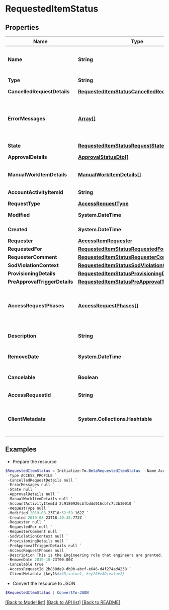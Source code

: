 # RequestedItemStatus
## Properties

Name | Type | Description | Notes
------------ | ------------- | ------------- | -------------
**Name** | **String** | Human-readable display name of the item being requested. | [optional] 
**Type** | **String** | Type of requested object. | [optional] 
**CancelledRequestDetails** | [**RequestedItemStatusCancelledRequestDetails**](RequestedItemStatusCancelledRequestDetails.md) |  | [optional] 
**ErrorMessages** | [**Array[]**](Array.md) | List of list of localized error messages, if any, encountered during the approval/provisioning process. | [optional] 
**State** | [**RequestedItemStatusRequestState**](RequestedItemStatusRequestState.md) |  | [optional] 
**ApprovalDetails** | [**ApprovalStatusDto[]**](ApprovalStatusDto.md) | Approval details for each item. | [optional] 
**ManualWorkItemDetails** | [**ManualWorkItemDetails[]**](ManualWorkItemDetails.md) | Manual work items created for provisioning the item. | [optional] 
**AccountActivityItemId** | **String** | Id of associated account activity item. | [optional] 
**RequestType** | [**AccessRequestType**](AccessRequestType.md) |  | [optional] 
**Modified** | **System.DateTime** | When the request was last modified. | [optional] 
**Created** | **System.DateTime** | When the request was created. | [optional] 
**Requester** | [**AccessItemRequester**](AccessItemRequester.md) |  | [optional] 
**RequestedFor** | [**RequestedItemStatusRequestedFor**](RequestedItemStatusRequestedFor.md) |  | [optional] 
**RequesterComment** | [**RequestedItemStatusRequesterComment**](RequestedItemStatusRequesterComment.md) |  | [optional] 
**SodViolationContext** | [**RequestedItemStatusSodViolationContext**](RequestedItemStatusSodViolationContext.md) |  | [optional] 
**ProvisioningDetails** | [**RequestedItemStatusProvisioningDetails**](RequestedItemStatusProvisioningDetails.md) |  | [optional] 
**PreApprovalTriggerDetails** | [**RequestedItemStatusPreApprovalTriggerDetails**](RequestedItemStatusPreApprovalTriggerDetails.md) |  | [optional] 
**AccessRequestPhases** | [**AccessRequestPhases[]**](AccessRequestPhases.md) | A list of Phases that the Access Request has gone through in order, to help determine the status of the request. | [optional] 
**Description** | **String** | Description associated to the requested object. | [optional] 
**RemoveDate** | **System.DateTime** | When the role access is scheduled for removal. | [optional] 
**Cancelable** | **Boolean** | True if the request can be canceled. | [optional] [default to $false]
**AccessRequestId** | **String** | This is the account activity id. | [optional] 
**ClientMetadata** | **System.Collections.Hashtable** | Arbitrary key-value pairs, if any were included in the corresponding access request | [optional] 

## Examples

- Prepare the resource
```powershell
$RequestedItemStatus = Initialize-Tm.BetaRequestedItemStatus  -Name AccessProfile1 `
 -Type ACCESS_PROFILE `
 -CancelledRequestDetails null `
 -ErrorMessages null `
 -State null `
 -ApprovalDetails null `
 -ManualWorkItemDetails null `
 -AccountActivityItemId 2c9180926cbfbddd016cbfc7c3b10010 `
 -RequestType null `
 -Modified 2019-08-23T18:52:59.162Z `
 -Created 2019-08-23T18:40:35.772Z `
 -Requester null `
 -RequestedFor null `
 -RequesterComment null `
 -SodViolationContext null `
 -ProvisioningDetails null `
 -PreApprovalTriggerDetails null `
 -AccessRequestPhases null `
 -Description This is the Engineering role that engineers are granted. `
 -RemoveDate 2019-10-23T00:00Z `
 -Cancelable true `
 -AccessRequestId 2b838de9-db9b-abcf-e646-d4f274ad4238 `
 -ClientMetadata {key1&#x3D;value1, key2&#x3D;value2}
```

- Convert the resource to JSON
```powershell
$RequestedItemStatus | ConvertTo-JSON
```

[[Back to Model list]](../README.md#documentation-for-models) [[Back to API list]](../README.md#documentation-for-api-endpoints) [[Back to README]](../README.md)

